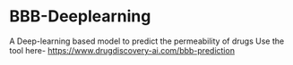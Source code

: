 # BBB-Deeplearning
A Deep-learning based model to predict the permeability of drugs
Use the tool here- https://www.drugdiscovery-ai.com/bbb-prediction
